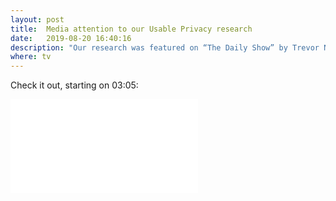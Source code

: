 ```yaml
---
layout: post
title:  Media attention to our Usable Privacy research
date:   2019-08-20 16:40:16
description: "Our research was featured on “The Daily Show” by Trevor Noah on July 29th.  A funny sketch with a skewed interpretation of our findings. Check our CHI 2019 paper to know more and see the sketch"
where: tv
---
```


Check it out, starting on 03:05:
<br>
<div>
<iframe src="//media.mtvnservices.com/embed/mgid:arc:video:comedycentral.com:a8e1f53b-821a-4ec0-bae7-527572d1c998"  frameborder="0" allowfullscreen="true"></iframe>
</div>
